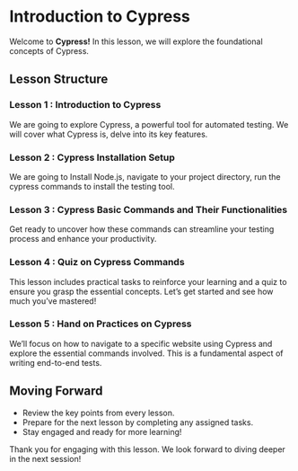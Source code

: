 

# Introduction to Cypress

Welcome to **Cypress!** In this lesson, we will explore the foundational concepts of Cypress.

## Lesson Structure

### Lesson 1 : Introduction to Cypress

We are going to explore Cypress, a powerful tool for automated testing. We will cover what Cypress is, delve into its key features.

### Lesson 2 : Cypress Installation Setup

We are going to Install Node.js, navigate to your project directory, run the cypress commands to install the testing tool.

### Lesson 3 : Cypress Basic Commands and Their Functionalities

Get ready to uncover how these commands can streamline your testing process and enhance your productivity.

### Lesson 4 : Quiz on Cypress Commands

This lesson includes practical tasks to reinforce your learning and a quiz to ensure you grasp the essential concepts. Let’s get started and see how much you’ve mastered!

### Lesson 5 : Hand on Practices on Cypress

We’ll focus on how to navigate to a specific website using Cypress and explore the essential commands involved. This is a fundamental aspect of writing end-to-end tests.

## Moving Forward

-   Review the key points from every lesson.
-   Prepare for the next lesson by completing any assigned tasks.
-   Stay engaged and ready for more learning!

Thank you for engaging with this lesson. We look forward to diving deeper in the next session!
<!--stackedit_data:
eyJoaXN0b3J5IjpbLTYzNDkyNTIxNiwtNTk4ODc1MDMyXX0=
-->